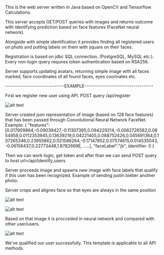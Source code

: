 This is the web server written in Java based on OpenCV and Tensorflow Calculations.

This server accepts GET/POST queries with images and returns outcome with 
identifying prediction based on face features (FaceNet neural network).

Alongside with simple identification it provides finding all registered 
users on photo and putting labels on them with square on their faces.

Registration is based on jdbc SQL connection. (PostgreSQL, MySQL etc.).
Every non-login query requires token authentication based on RSA256.

Server supports updating avatars, returning simple image with all
faces marked, face coordinates of all found faces, eyes coorinates etc.

------------------------------EXAMPLE-----------------------------------

First we register new user using API.
POST query <host url>/api/register

![alt text](http://ksassets.timeincuk.net/wp/uploads/sites/55/2016/07/2015JustinBieber_8_DC_131115-1-920x610.jpg)

Server created json representation of image (based on 128 face features) that has been passed through Convolutional Neural Network FaceNet.
Example: 
{ "features":[0.017909864,-0.09039427,-0.11307395,0.094229214,-0.0062726582,0.0854959,0.0112353945,0.13639219,0.04221405,0.088752426,0.045691364,0.107265346,0.23955862,0.021586264,-0.17147852,0.07574615,0.014535043,-0.06156437,0.22773448,1.8782669E, .....],
"faceLabel":"jb", identifier: 0 }

Then we can work login, get token and after than we can send POST query to
  host url>/api/identify_users
    
Server proceeds image and spawns new image with face labels that qualify if this user has been recognized.
Example of sending justin bieber another photo:

Server crops and alignes face so that eyes are always in the same position

![alt text](https://raw.githubusercontent.com/sanstorik/server_face_recognition/master/example/jb_highlight.jpg)

![alt text](https://raw.githubusercontent.com/sanstorik/server_face_recognition/master/example/jb-cropped.jpg)

Based on that image it is procceded in neural network and compared with other user/users.

![alt text](https://raw.githubusercontent.com/sanstorik/server_face_recognition/master/example/57be9738d93a4bf8a9b2d7ebba4fbaf7.jpg)


We've qualified our user successfully. This template is applicable to all API methods.

